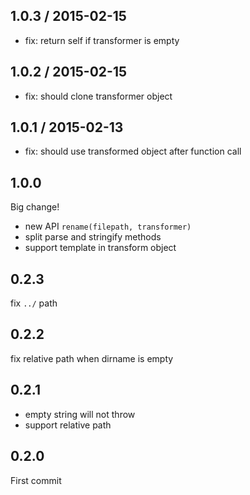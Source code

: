 ## 1.0.3 / 2015-02-15

- fix: return self if transformer is empty

## 1.0.2 / 2015-02-15

- fix: should clone transformer object

## 1.0.1 / 2015-02-13

- fix: should use transformed object after function call

## 1.0.0

Big change!

- new API `rename(filepath, transformer)`
- split parse and stringify methods
- support template in transform object

## 0.2.3

fix `../` path

## 0.2.2

fix relative path when dirname is empty

## 0.2.1

- empty string will not throw
- support relative path

## 0.2.0

First commit

